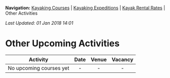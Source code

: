 **Navigation:** [Kayaking Courses](index) &#124; [Kayaking Expeditions](expedition) &#124; [Kayak Rental Rates](rental) &#124; Other Activities

_Last Updated: 01 Jan 2018 14:01_
# Other Upcoming Activities

Activity | Date | Venue | Vacancy
:---:|:---:|:---:|:---:
No upcoming courses yet|-|-|-

